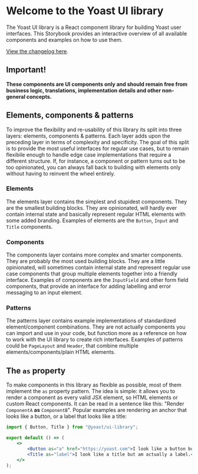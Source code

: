 # Welcome to the Yoast UI library
The Yoast UI library is a React component library for building Yoast user interfaces. This Storybook provides an interactive overview of all available components and examples on how to use them.

[View the changelog here](https://github.com/Yoast/wordpress-seo/blob/trunk/packages/ui-library/changelog.md).

## Important!
**These components are UI components only and should remain free from business logic, translations, implementation details and other non-general concepts.**

## Elements, components & patterns
To improve the flexibility and re-usability of this library its split into three layers: elements, components & patterns. Each layer adds upon the preceding layer in terms of complexity and specificity. The goal of this split is to provide the most useful interfaces for regular use cases, but to remain flexibile enough to handle edge case implementations that require a different structure. If, for instance, a component or pattern turns out to be too opinionated, you can always fall back to building with elements only without having to reinvent the wheel entirely.

### Elements
The elements layer contains the simplest and stupidest components. They are the smallest building blocks. They are opinionated, will hardly ever contain internal state and basically represent regular HTML elements with some added branding. Examples of elements are the `Button`, `Input` and `Title` components.

### Components
The components layer contains more complex and smarter components. They are probably the most used building blocks. They are a little opinionated, will sometimes contain internal state and represent regular use case components that group multiple elements together into a friendly interface. Examples of components are the `InputField` and other form field components, that provide an interface for adding labelling and error messaging to an input element.

### Patterns
The patterns layer contains example implementations of standardized element/component combinations. They are not actually components you can import and use in your code, but function more as a reference on how to work with the UI library to create rich interfaces. Examples of patterns could be `PageLayout` and `Header`, that combine multiple elements/components/plain HTML elements.

## The `as` property
To make components in this library as flexible as possible, most of them implement the `as` property pattern. The idea is simple: it allows you to render a component as every valid JSX element, so HTML elements or custom React components. It can be read in a sentence like this: "Render `ComponentA` **as** `ComponentB`". Popular examples are rendering an anchor that looks like a button, or a label that looks like a title:

```jsx
import { Button, Title } from "@yoast/ui-library";

export default () => (
    <>
        <Button as="a" href="https://yoast.com">I look like a button but am actually an anchor.</Button>
        <Title as="label">I look like a title but am actually a label.</Title>
    </>
);
```
